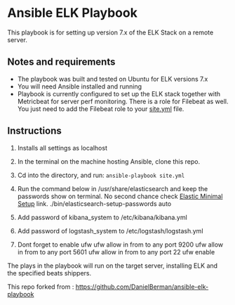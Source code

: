 # Ansible ELK Playbook
 
This playbook is for setting up version 7.x of the ELK Stack on a remote server. 

## Notes and requirements

 - The playbook was built and tested on Ubuntu for ELK versions 7.x 
 - You will need Ansible installed and running
 - Playbook is currently configured to set up the ELK stack together with Metricbeat for server perf monitoring. There is a role for Filebeat as well. You just need to add the Filebeat role to your [site.yml] file.
 
 ## Instructions
 
 1. Installs all settings as localhost

 2. In the terminal on the machine hosting Ansible, clone this repo.
 3. Cd into the directory, and run:
 `ansible-playbook site.yml`
 4. Run the command below in /usr/share/elasticsearch and keep the passwords show on terminal. No second chance check [Elastic Minimal Setup] link.
        ./bin/elasticsearch-setup-passwords auto
5. Add password of kibana_system to /etc/kibana/kibana.yml
6. Add password of logstash_system to /etc/logstash/logstash.yml
7. Dont forget to enable ufw
    ufw allow in from <your ip> to any port 9200
    ufw allow in from <your ip> to any port 5601
    ufw allow in from <your ip> to any port 22
    ufw enable


 
 The plays in the playbook will run on the target server, installing ELK and the specified beats shippers. 
 
 This repo forked from : 
 https://github.com/DanielBerman/ansible-elk-playbook

[site.yml]: https://github.com/DanielBerman/ansible-elk-playbook/blob/master/site.yml

[Elastic Minimal Setup]: https://www.elastic.co/guide/en/elasticsearch/reference/current/security-minimal-setup.html
